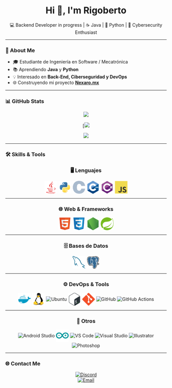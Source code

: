 <div align="center">
  <h1>Hi 👋, I'm Rigoberto</h1>
  <p>💻 Backend Developer in progress | ☕ Java | 🐍 Python | 🔐 Cybersecurity Enthusiast</p>
</div>

---

### 🚀 About Me
- 🎓 Estudiante de Ingeniería en Software / Mecatrónica  
- 📚 Aprendiendo **Java** y **Python**  
- 💡 Interesado en **Back-End, Ciberseguridad y DevOps**  
- 🌐 Construyendo mi proyecto **[Nexaro.mx](https://nexaro.mx/)**  

---

### 📊 GitHub Stats
<div align="center">
  
![](https://github-readme-stats.vercel.app/api?username=RigoHy&show_icons=true&theme=dark)  

[![](https://github-readme-streak-stats.herokuapp.com/?user=RigoHy&theme=dark&hide_border=false)

![](https://github-readme-stats.vercel.app/api/top-langs/?username=RigoHy&layout=donut)  

</div>

---

### 🛠️ Skills & Tools
<div align="center">
  
<div align="center">

### 🖥️ Lenguajes
<img align="center" alt="Java" height="40" src="https://raw.githubusercontent.com/devicons/devicon/master/icons/java/java-plain.svg" />
<img align="center" alt="Python" height="40" src="https://raw.githubusercontent.com/devicons/devicon/master/icons/python/python-original.svg" />
<img align="center" alt="C" height="40" src="https://raw.githubusercontent.com/devicons/devicon/master/icons/c/c-original.svg" />
<img align="center" alt="C++" height="40" src="https://raw.githubusercontent.com/devicons/devicon/master/icons/cplusplus/cplusplus-original.svg" />
<img align="center" alt="C#" height="40" src="https://raw.githubusercontent.com/devicons/devicon/master/icons/csharp/csharp-original.svg" />
<img align="center" alt="JavaScript" height="40" src="https://raw.githubusercontent.com/devicons/devicon/master/icons/javascript/javascript-original.svg" />

---

### 🌐 Web & Frameworks
<img align="center" alt="HTML5" height="40" src="https://raw.githubusercontent.com/devicons/devicon/master/icons/html5/html5-original.svg" />
<img align="center" alt="CSS3" height="40" src="https://raw.githubusercontent.com/devicons/devicon/master/icons/css3/css3-original.svg" />
<img align="center" alt="Node.js" height="40" src="https://raw.githubusercontent.com/devicons/devicon/master/icons/nodejs/nodejs-original.svg" />
<img align="center" alt="Spring" height="40" src="https://raw.githubusercontent.com/devicons/devicon/master/icons/spring/spring-original.svg" />

---

### 🗄️ Bases de Datos
<img align="center" alt="MySQL" height="40" src="https://raw.githubusercontent.com/devicons/devicon/master/icons/mysql/mysql-original.svg" />
<img align="center" alt="PostgreSQL" height="40" src="https://raw.githubusercontent.com/devicons/devicon/master/icons/postgresql/postgresql-original.svg" />

---

### ⚙️ DevOps & Tools
<img align="center" alt="Docker" height="40" src="https://raw.githubusercontent.com/devicons/devicon/master/icons/docker/docker-plain.svg" />
<img align="center" alt="Linux" height="40" src="https://raw.githubusercontent.com/devicons/devicon/master/icons/linux/linux-original.svg" />
<img align="center" alt="Ubuntu" height="40" src="https://cdn.jsdelivr.net/gh/devicons/devicon/icons/ubuntu/ubuntu-plain.svg" />
<img align="center" alt="Bash" height="40" src="https://raw.githubusercontent.com/devicons/devicon/master/icons/bash/bash-original.svg" />
<img align="center" alt="Git" height="40" src="https://raw.githubusercontent.com/devicons/devicon/master/icons/git/git-original.svg" />
<img align="center" alt="GitHub" height="40" src="https://cdn.jsdelivr.net/gh/devicons/devicon/icons/github/github-original.svg" />
<img align="center" alt="GitHub Actions" height="40" src="https://cdn.jsdelivr.net/gh/devicons/devicon/icons/githubactions/githubactions-original.svg" />

---

### 📱 Otros
<img align="center" alt="Android Studio" height="40" src="https://cdn.jsdelivr.net/gh/devicons/devicon/icons/androidstudio/androidstudio-original.svg" />
<img align="center" alt="Arduino" height="40" src="https://raw.githubusercontent.com/devicons/devicon/master/icons/arduino/arduino-original.svg" />
<img align="center" alt="VS Code" height="40" src="https://cdn.jsdelivr.net/gh/devicons/devicon/icons/vscode/vscode-original.svg" />
<img align="center" alt="Visual Studio" height="40" src="https://cdn.jsdelivr.net/gh/devicons/devicon/icons/visualstudio/visualstudio-plain.svg" />
<img align="center" alt="Illustrator" height="40" src="https://cdn.jsdelivr.net/gh/devicons/devicon/icons/illustrator/illustrator-plain.svg" />
<img align="center" alt="Photoshop" height="40" src="https://cdn.jsdelivr.net/gh/devicons/devicon/icons/photoshop/photoshop-plain.svg" />

</div>

</div>

---

### 🌐 Contact Me
<div align="center">
  
[![Discord](https://img.shields.io/badge/Discord-7289DA?style=for-the-badge&logo=discord&logoColor=white)](https://discord.gg/vQKMqxa52w)  
[![Email](https://img.shields.io/badge/Email-Moradev.mx@gmail.com-black?style=for-the-badge&logo=gmail&logoColor=white)](mailto:Moradev.mx@gmail.com)


</div>
